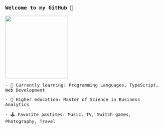 <h3><samp> Welcome to my GitHub 🙌 </samp></h3>
<p>
  <img width="200" src="https://media.giphy.com/media/Wsk723nT8tXpe/giphy.gif">
</p>

<p><samp> - 🌱 Currently learning: Programming Languages, TypeScript, Web Development </samp></p>
<p><samp> - 📖 Higher education: Master of Science in Business Analytics </samp></p>
<p><samp> - 🕹️ Favorite pastimes: Music, TV, Switch games, Photography, Travel </samp></p>
